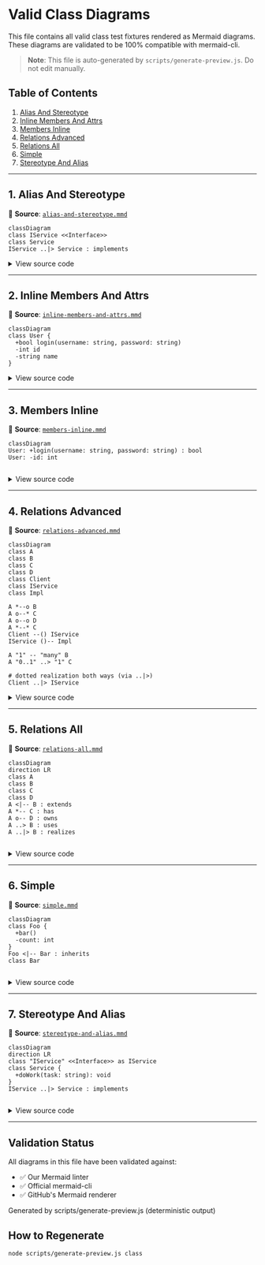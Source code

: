 # Valid Class Diagrams

This file contains all valid class test fixtures rendered as Mermaid diagrams.
These diagrams are validated to be 100% compatible with mermaid-cli.

> **Note**: This file is auto-generated by `scripts/generate-preview.js`. Do not edit manually.

## Table of Contents

1. [Alias And Stereotype](#1-alias-and-stereotype)
2. [Inline Members And Attrs](#2-inline-members-and-attrs)
3. [Members Inline](#3-members-inline)
4. [Relations Advanced](#4-relations-advanced)
5. [Relations All](#5-relations-all)
6. [Simple](#6-simple)
7. [Stereotype And Alias](#7-stereotype-and-alias)

---

## 1. Alias And Stereotype

📄 **Source**: [`alias-and-stereotype.mmd`](./valid/alias-and-stereotype.mmd)

```mermaid
classDiagram
class IService <<Interface>>
class Service
IService ..|> Service : implements

```

<details>
<summary>View source code</summary>

```
classDiagram
class IService <<Interface>>
class Service
IService ..|> Service : implements

```
</details>

---

## 2. Inline Members And Attrs

📄 **Source**: [`inline-members-and-attrs.mmd`](./valid/inline-members-and-attrs.mmd)

```mermaid
classDiagram
class User {
  +bool login(username: string, password: string)
  -int id
  -string name
}

```

<details>
<summary>View source code</summary>

```
classDiagram
class User {
  +bool login(username: string, password: string)
  -int id
  -string name
}

```
</details>

---

## 3. Members Inline

📄 **Source**: [`members-inline.mmd`](./valid/members-inline.mmd)

```mermaid
classDiagram
User: +login(username: string, password: string) : bool
User: -id: int


```

<details>
<summary>View source code</summary>

```
classDiagram
User: +login(username: string, password: string) : bool
User: -id: int


```
</details>

---

## 4. Relations Advanced

📄 **Source**: [`relations-advanced.mmd`](./valid/relations-advanced.mmd)

```mermaid
classDiagram
class A
class B
class C
class D
class Client
class IService
class Impl

A *--o B
A o--* C
A o--o D
A *--* C
Client --() IService
IService ()-- Impl

A "1" -- "many" B
A "0..1" ..> "1" C

# dotted realization both ways (via ..|>)
Client ..|> IService

```

<details>
<summary>View source code</summary>

```
classDiagram
class A
class B
class C
class D
class Client
class IService
class Impl

A *--o B
A o--* C
A o--o D
A *--* C
Client --() IService
IService ()-- Impl

A "1" -- "many" B
A "0..1" ..> "1" C

# dotted realization both ways (via ..|>)
Client ..|> IService

```
</details>

---

## 5. Relations All

📄 **Source**: [`relations-all.mmd`](./valid/relations-all.mmd)

```mermaid
classDiagram
direction LR
class A
class B
class C
class D
A <|-- B : extends
A *-- C : has
A o-- D : owns
A ..> B : uses
A ..|> B : realizes


```

<details>
<summary>View source code</summary>

```
classDiagram
direction LR
class A
class B
class C
class D
A <|-- B : extends
A *-- C : has
A o-- D : owns
A ..> B : uses
A ..|> B : realizes


```
</details>

---

## 6. Simple

📄 **Source**: [`simple.mmd`](./valid/simple.mmd)

```mermaid
classDiagram
class Foo {
  +bar()
  -count: int
}
Foo <|-- Bar : inherits
class Bar


```

<details>
<summary>View source code</summary>

```
classDiagram
class Foo {
  +bar()
  -count: int
}
Foo <|-- Bar : inherits
class Bar


```
</details>

---

## 7. Stereotype And Alias

📄 **Source**: [`stereotype-and-alias.mmd`](./valid/stereotype-and-alias.mmd)

```mermaid
classDiagram
direction LR
class "IService" <<Interface>> as IService
class Service {
  +doWork(task: string): void
}
IService ..|> Service : implements


```

<details>
<summary>View source code</summary>

```
classDiagram
direction LR
class "IService" <<Interface>> as IService
class Service {
  +doWork(task: string): void
}
IService ..|> Service : implements


```
</details>

---

## Validation Status

All diagrams in this file have been validated against:
- ✅ Our Mermaid linter
- ✅ Official mermaid-cli
- ✅ GitHub's Mermaid renderer

Generated by scripts/generate-preview.js (deterministic output)

## How to Regenerate

```bash
node scripts/generate-preview.js class
```
